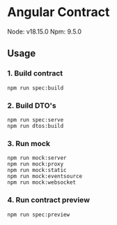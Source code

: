 # Angular Contract

Node: v18.15.0
Npm: 9.5.0

## Usage

### 1. Build contract

```
npm run spec:build
```

### 2. Build DTO's

```
npm run spec:serve
npm run dtos:build
```

### 3. Run mock

```
npm run mock:server
npm run mock:proxy
npm run mock:static
npm run mock:eventsource
npm run mock:websocket
```

### 4. Run contract preview

```
npm run spec:preview
```
